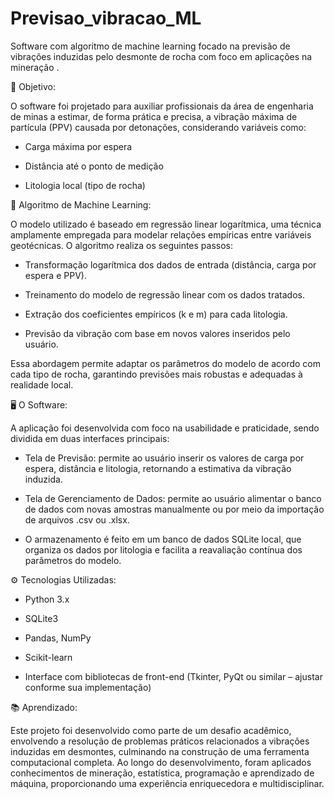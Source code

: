 # Previsao_vibracao_ML
Software com algoritmo de machine learning focado na previsão de vibrações induzidas pelo desmonte de rocha com foco em aplicações na mineração .

📌 Objetivo:

O software foi projetado para auxiliar profissionais da área de engenharia de minas a estimar, de forma prática e precisa, a vibração máxima de partícula (PPV) causada por detonações, considerando variáveis como:
- Carga máxima por espera

- Distância até o ponto de medição

- Litologia local (tipo de rocha)

🧠 Algoritmo de Machine Learning:

O modelo utilizado é baseado em regressão linear logarítmica, uma técnica amplamente empregada para modelar relações empíricas entre variáveis geotécnicas. O algoritmo realiza os seguintes passos:

- Transformação logarítmica dos dados de entrada (distância, carga por espera e PPV).

- Treinamento do modelo de regressão linear com os dados tratados.

- Extração dos coeficientes empíricos (k e m) para cada litologia.

- Previsão da vibração com base em novos valores inseridos pelo usuário.

Essa abordagem permite adaptar os parâmetros do modelo de acordo com cada tipo de rocha, garantindo previsões mais robustas e adequadas à realidade local.

🖥️ O Software:

A aplicação foi desenvolvida com foco na usabilidade e praticidade, sendo dividida em duas interfaces principais:

- Tela de Previsão: permite ao usuário inserir os valores de carga por espera, distância e litologia, retornando a estimativa da vibração induzida.

- Tela de Gerenciamento de Dados: permite ao usuário alimentar o banco de dados com novas amostras manualmente ou por meio da importação de arquivos .csv ou .xlsx.

- O armazenamento é feito em um banco de dados SQLite local, que organiza os dados por litologia e facilita a reavaliação contínua dos parâmetros do modelo.


⚙️ Tecnologias Utilizadas:

- Python 3.x

- SQLite3

- Pandas, NumPy

- Scikit-learn

- Interface com bibliotecas de front-end (Tkinter, PyQt ou similar – ajustar conforme sua implementação)

📚 Aprendizado:

Este projeto foi desenvolvido como parte de um desafio acadêmico, envolvendo a resolução de problemas práticos relacionados a vibrações induzidas em desmontes, culminando na construção de uma ferramenta computacional completa. Ao longo do desenvolvimento, foram aplicados conhecimentos de mineração, estatística, programação e aprendizado de máquina, proporcionando uma experiência enriquecedora e multidisciplinar.
